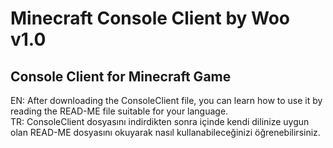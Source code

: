 # Minecraft Console Client by Woo v1.0
Console Client for Minecraft Game
--------------------------------------------------
EN: After downloading the ConsoleClient file, you can learn how to use it by reading the READ-ME file suitable for your language.      
TR: ConsoleClient dosyasını indirdikten sonra içinde kendi dilinize uygun olan READ-ME dosyasını okuyarak nasıl kullanabileceğinizi öğrenebilirsiniz.
